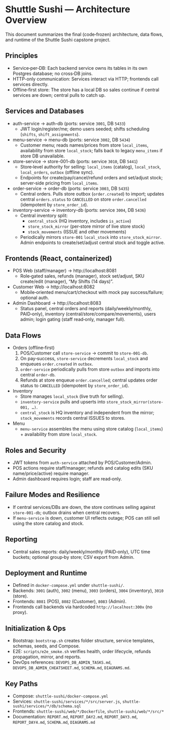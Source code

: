 # Shuttle Sushi — Architecture Overview

This document summarizes the final (code‑frozen) architecture, data flows, and runtime of the Shuttle Sushi capstone project.

## Principles
- Service‑per‑DB: Each backend service owns its tables in its own Postgres database; no cross‑DB joins.
- HTTP-only communication: Services interact via HTTP; frontends call services directly.
- Offline‑first store: The store has a local DB so sales continue if central services are down; central pulls to catch up.

## Services and Databases
- auth-service → auth-db (ports: service `3001`, DB `5433`)
  - JWT login/register/me; demo users seeded; shifts scheduling (`shifts`, `shift_assignments`).
- menu-service → menu-db (ports: service `3002`, DB `5434`)
  - Customer menu; reads names/prices from store `local_items`, availability from store `local_stock`; falls back to legacy `menu_items` if store DB unavailable.
- store-service → store-001-db (ports: service `3010`, DB `5441`)
  - Store‑level authority for selling: `local_items` (catalog), `local_stock`, `local_orders`, `outbox` (offline sync).
  - Endpoints for create/pay/cancel/refund orders and set/adjust stock; server‑side pricing from `local_items`.
- order-service → order-db (ports: service `3003`, DB `5435`)
  - Central orders. Pulls store outbox (`order.created`) to import; updates central `orders.status` to `CANCELLED` on store `order.cancelled` (idempotent by `store_order_id`).
- inventory-service → inventory-db (ports: service `3004`, DB `5436`)
  - Central inventory split:
    - `central_stock` (HQ inventory, includes `is_active`)
    - `store_stock_mirror` (per‑store mirror of live store stock)
    - `stock_movements` (ISSUE and other movements)
  - Periodically mirrors `store-001` `local_stock` into `store_stock_mirror`. Admin endpoints to create/set/adjust central stock and toggle active.

## Frontends (React, containerized)
- POS Web (staff/manager) → http://localhost:8081
  - Role‑gated sales, refunds (manager), stock set/adjust, SKU create/edit (manager), “My Shifts (14 days)”.
- Customer Web → http://localhost:8082
  - Mobile‑oriented menu/cart/checkout with mock pay success/failure; optional auth.
- Admin Dashboard → http://localhost:8083
  - Status panel, central orders and reports (daily/weekly/monthly, PAID‑only), inventory (central/store/compare/movements), users admin; login gating (staff read‑only, manager full).

## Data Flows
- Orders (offline‑first)
  1) POS/Customer call `store-service` → commit to `store-001-db`.
  2) On pay‑success, `store-service` decrements `local_stock` and enqueues `order.created` in `outbox`.
  3) `order-service` periodically pulls from store `outbox` and imports into central `order-db`.
  4) Refunds at store enqueue `order.cancelled`; central updates order status to `CANCELLED` (idempotent by `store_order_id`).
- Inventory
  - Store manages `local_stock` (live truth for selling).
  - `inventory-service` pulls and upserts into `store_stock_mirror(store-001, …)`.
  - `central_stock` is HQ inventory and independent from the mirror; `stock_movements` records central ISSUES to stores.
- Menu
  - `menu-service` assembles the menu using store catalog (`local_items`) + availability from store `local_stock`.

## Roles and Security
- JWT tokens from `auth-service` attached by POS/Customer/Admin.
- POS actions require staff/manager; refunds and catalog edits (SKU name/price/active) require manager.
- Admin dashboard requires login; staff are read‑only.

## Failure Modes and Resilience
- If central services/DBs are down, the store continues selling against `store-001-db`; outbox drains when central recovers.
- If `menu-service` is down, customer UI reflects outage; POS can still sell using the store catalog and stock.

## Reporting
- Central sales reports: daily/weekly/monthly (PAID‑only), UTC time buckets; optional group‑by store; CSV export from Admin.

## Deployment and Runtime
- Defined in `docker-compose.yml` under `shuttle-sushi/`.
- Backends: `3001` (auth), `3002` (menu), `3003` (orders), `3004` (inventory), `3010` (store).
- Frontends: `8081` (POS), `8082` (Customer), `8083` (Admin).
- Frontends call backends via hardcoded `http://localhost:300x` (no proxy).

## Initialization & Ops
- Bootstrap: `bootstrap.sh` creates folder structure, service templates, schemas, seeds, and Compose.
- E2E: `scripts/e2e_smoke.sh` verifies health, order lifecycle, refunds propagation, mirror, and reports.
- DevOps references: `DEVOPS_DB_ADMIN_TASKS.md`, `DEVOPS_DB_ADMIN_CHEATSHEET.md`, `SCHEMA.md`, `DIAGRAMS.md`.

## Key Paths
- Compose: `shuttle-sushi/docker-compose.yml`
- Services: `shuttle-sushi/services/*/src/server.js`, `shuttle-sushi/services/*/db/schema.sql`
- Frontends: `shuttle-sushi/web/*/Dockerfile`, `shuttle-sushi/web/*/src/*`
- Documentation: `REPORT.md`, `REPORT_DAY2.md`, `REPORT_DAY3.md`, `REPORT_DAY4.md`, `SCHEMA.md`, `DIAGRAMS.md`

